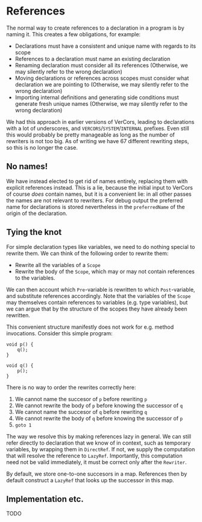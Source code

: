 # References
The normal way to create references to a declaration in a program is by naming it. This creates a few obligations, for example:

* Declarations must have a consistent and unique name with regards to its scope
* References to a declaration must name an existing declaration
* Renaming declaration must consider all its references
  (Otherwise, we may silently refer to the wrong declaration)
* Moving declarations or references across scopes must consider what declaration we are pointing to
  (Otherwise, we may silently refer to the wrong declaration)
* Importing internal definitions and generating side conditions must generate fresh unique names
  (Otherwise, we may silently refer to the wrong declaration)

We had this approach in earlier versions of VerCors, leading to declarations with a lot of underscores, and `VERCORS`/`SYSTEM`/`INTERNAL` prefixes. Even still this would probably be pretty manageable as long as the number of rewriters is not too big. As of writing we have 67 different rewriting steps, so this is no longer the case.

## No names!
We have instead elected to get rid of names entirely, replacing them with explicit references instead. This is a lie, because the initial input to VerCors of course *does* contain names, but it is a convenient lie: in all other passes the names are not relevant to rewriters. For debug output the preferred name for declarations is stored nevertheless in the `preferredName` of the origin of the declaration.

## Tying the knot
For simple declaration types like variables, we need to do nothing special to rewrite them. We can think of the following order to rewrite them:

* Rewrite all the variables of a `Scope`
* Rewrite the body of the `Scope`, which may or may not contain references to the variables.

We can then account which `Pre`-variable is rewritten to which `Post`-variable, and substitute references accordingly. Note that the variables of the `Scope` may themselves contain references to variables (e.g. type variables), but we can argue that by the structure of the scopes they have already been rewritten.

This convenient structure manifestly does not work for e.g. method invocations. Consider this simple program:

```
void p() {
	q();
}

void q() {
	p();
}
```

There is no way to order the rewrites correctly here:
1. We cannot name the succesor of `p` before rewriting `p`
2. We cannot rewrite the body of `p` before knowing the successor of `q`
3.  We cannot name the succesor of `q` before rewriting `q`
4. We cannot rewrite the body of `q` before knowing the successor of `p`
5. `goto 1`

The way we resolve this by making references lazy in general. We can still refer directly to declaration that we know of in context, such as temporary variables, by wrapping them in `DirectRef`. If not, we supply the computation that will resolve the reference to `LazyRef`. Importantly, this computation need not be valid immediately, it must be correct only after the `Rewriter`.

By default, we store one-to-one succesors in a map. References then by default construct a `LazyRef` that looks up the successor in this map.

## Implementation etc.
TODO
